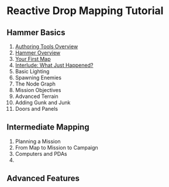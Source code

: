# Reactive Drop Mapping Tutorial

## Hammer Basics

1. [Authoring Tools Overview](authoring-tools.html)
1. [Hammer Overview](hammer-overview.html)
1. [Your First Map](your-first-map.html)
1. [Interlude: What Just Happened?](what-just-happened.html)
1. Basic Lighting <!--(basic-lighting.html)-->
1. Spawning Enemies <!--(spawning-enemies.html)-->
1. The Node Graph <!--(nodegraph.html)-->
1. Mission Objectives <!--(mission-objectives.html)-->
1. Advanced Terrain <!--(advanced-terrain.html)-->
1. Adding Gunk and Junk <!--(decals-props-particles.html)-->
1. Doors and Panels <!--(doors-panels.html)-->

## Intermediate Mapping

1. Planning a Mission <!--(planning-a-mission.html)-->
1. From Map to Mission to Campaign <!--(campaigns-and-overviews.html)-->
1. Computers and PDAs <!--(computers-and-pdas.html)-->
1. 

## Advanced Features
